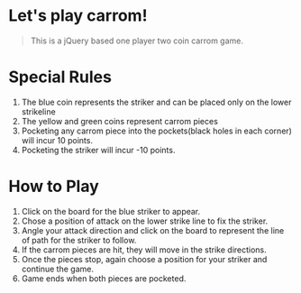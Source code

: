 # Let's play carrom!
> This is a jQuery based one player two coin carrom game.

Special Rules
======
1. The blue coin represents the striker and can be placed only on the lower strikeline
2. The yellow and green coins represent carrom pieces
3. Pocketing any carrom piece into the pockets(black holes in each corner) will incur 10 points.
4. Pocketing the striker will incur -10 points.

How to Play
======
1. Click on the board for the blue striker to appear.
2. Chose a position of attack on the lower strike line to fix the striker.
3. Angle your attack direction and click on the board to represent the line of path for the striker to follow.
4. If the carrom pieces are hit, they will move in the strike directions.
5. Once the pieces stop, again choose a position for your striker and continue the game.
6. Game ends when both pieces are pocketed.



